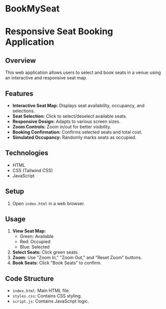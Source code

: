 # BookMySeat

# Responsive Seat Booking Application

## Overview

This web application allows users to select and book seats in a venue using an interactive and responsive seat map.

## Features

* **Interactive Seat Map:** Displays seat availability, occupancy, and selections.
* **Seat Selection:** Click to select/deselect available seats.
* **Responsive Design:** Adapts to various screen sizes.
* **Zoom Controls:** Zoom in/out for better visibility.
* **Booking Confirmation:** Confirms selected seats and total cost.
* **Simulated Occupancy:** Randomly marks seats as occupied.

## Technologies

* HTML
* CSS (Tailwind CSS)
* JavaScript

## Setup

1.  Open `index.html` in a web browser.

## Usage

1.  **View Seat Map:**
    * Green: Available
    * Red: Occupied
    * Blue: Selected
2.  **Select Seats:** Click green seats.
3.  **Zoom:** Use "Zoom In," "Zoom Out," and "Reset Zoom" buttons.
4.  **Book Seats:** Click "Book Seats" to confirm.

## Code Structure

* `index.html`: Main HTML file.
* `styles.css`: Contains CSS styling.
* `script.js`: Contains JavaScript logic.

